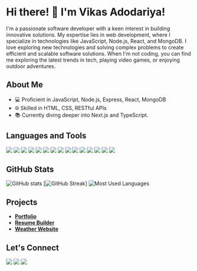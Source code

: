 # Hi there! 👋 I'm Vikas Adodariya!

I'm a passionate software developer with a keen interest in building innovative solutions. My expertise lies in web development, where I specialize in technologies like JavaScript, Node.js, React, and MongoDB. I love exploring new technologies and solving complex problems to create efficient and scalable software solutions. When I'm not coding, you can find me exploring the latest trends in tech, playing video games, or enjoying outdoor adventures.

## About Me

- 💻 Proficient in JavaScript, Node.js, Express, React, MongoDB
- 🌐 Skilled in HTML, CSS, RESTful APIs
- 📚 Currently diving deeper into Next.js and TypeScript.

## Languages and Tools
<img src="https://img.icons8.com/color/48/000000/javascript.png"/> <img src="https://img.icons8.com/color/48/000000/nodejs.png"/> <img src="https://img.icons8.com/color/48/000000/react-native.png"/> <img src="https://img.icons8.com/color/48/000000/mongodb.png"/> <img src="https://img.icons8.com/color/48/000000/html-5.png"/> <img src="https://img.icons8.com/color/48/000000/css3.png"/> <img src="https://img.icons8.com/color/48/000000/typescript.png"/> <img src="https://img.icons8.com/color/48/000000/angularjs.png"/> <img src="https://img.icons8.com/color/48/000000/java-coffee-cup-logo.png"/> <img src="https://img.icons8.com/officel/40/000000/php-logo.png"/> <img src="https://img.icons8.com/color/48/000000/python.png"/> <img src="https://img.icons8.com/color/48/000000/c-programming.png"/> <img src="https://img.icons8.com/color/48/000000/c-plus-plus-logo.png"/> <img src="https://img.icons8.com/color/48/000000/postgreesql.png"/> <img src="https://img.icons8.com/color/48/000000/mysql-logo.png"/>

## GitHub Stats
![GitHub stats](https://github-readme-stats.vercel.app/api?username=VIKASADODARIYA&show_icons=true&theme=chartreuse-dark)
[![GitHub Streak](https://nirzak-streak-stats.vercel.app/?user=VIKASADODARIYA&show_icons=true&theme=chartreuse-dark)]
![Most Used Languages](https://github-readme-stats.vercel.app/api/top-langs/?username=VIKASADODARIYA&layout=compact&theme=chartreuse-dark)

## Projects
- **<a href="https://vikas-portfolio-10.netlify.app/" target="_blank">Portfolio</a>**
- **<a href="https://resume-builder-001.netlify.app/" target="_blank">Resume Builder</a>**
- **<a href="https://weather-website-00.netlify.app/" target="_blank">Weather Website</a>**

## Let's Connect
<a href="mailto:adodariyavikas@gmail.com" target="_blank"><img src="https://img.icons8.com/fluent/48/000000/gmail.png"/></a> <a href="https://www.linkedin.com/in/vikas-adodariya-22b719242" target="_blank"><img src="https://img.icons8.com/color/48/000000/linkedin.png"/></a> <a href="https://x.com/Vikas_Patel_10" target="_blank"><img src="https://img.icons8.com/fluent/48/000000/twitter"/></a>
